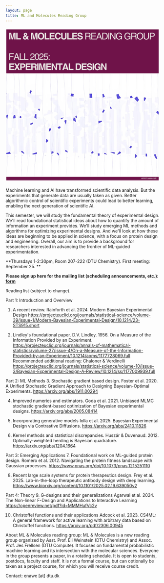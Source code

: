 ```yaml
---
layout: page
title: ML and Molecules Reading Group
---
```


<div style="text-align: center; margin: 20px 0;">
  <img src="/images/MLMol_Fall_2025.png" alt="ML & Molecules Reading Group" style="max-width: 100%; height: auto; width: 500px;">
</div>

Machine learning and AI have transformed scientific data analysis. But the experiments that generate data are usually taken as given. Better algorithmic control of scientific experiments could lead to better learning, enabling the next generation of scientific AI.

This semester, we will study the fundamental theory of experimental design. We'll read foundational statistical ideas about how to quantify the amount of information an experiment provides. We'll study emerging ML methods and algorithms for optimizing experimental designs. And we'll look at how these ideas are beginning to be applied in science, with a focus on protein design and engineering. Overall, our aim is to provide a background for researchers interested in advancing the frontier of ML-guided experimentation. 

**Thursdays 1-2:30pm, Room 207-222 (DTU Chemistry). First meeting: September 25. **

**Please sign up here for the mailing list (scheduling announcements, etc.): [form](https://docs.google.com/forms/d/e/1FAIpQLSd8FExycwL2YYhU1ZjuRdjUoFsjAS0ELkdbVQPt7L9CZOxfmg/viewform?usp=header**)**

Reading list (subject to change).

Part 1: Introduction and Overview
1. A recent review. Rainforth et al. 2024. Modern Bayesian Experimental Design
https://projecteuclid.org/journals/statistical-science/volume-39/issue-1/Modern-Bayesian-Experimental-Design/10.1214/23-STS915.short

2. Lindley's foundational paper. 
D.V. Lindley. 1956. On a Measure of the Information Provided by an Experiment. https://projecteuclid.org/journals/annals-of-mathematical-statistics/volume-27/issue-4/On-a-Measure-of-the-Information-Provided-by-an-Experiment/10.1214/aoms/1177728069.full
Recommended additional reading: Chaloner & Verdinelli https://projecteuclid.org/journals/statistical-science/volume-10/issue-3/Bayesian-Experimental-Design-A-Review/10.1214/ss/1177009939.full

Part 2: ML Methods
3. Stochastic gradient based design.
Foster et al. 2020. A Unified Stochastic Gradient Approach to Designing Bayesian-Optimal Experiments. https://arxiv.org/abs/1911.00294

4. Improved numerics and estimators.
Goda et al. 2021. Unbiased MLMC stochastic gradient-based optimization of Bayesian experimental designs. https://arxiv.org/abs/2005.08414

5. Incorporating generative models
Iolla et al. 2025. Bayesian Experimental Design via Contrastive Diffusions. https://arxiv.org/abs/2410.11826

6. Kernel methods and statistical discrepancies.
Huszár & Duvenaud. 2012. Optimally-weighted herding is Bayesian quadrature. https://arxiv.org/abs/1204.1664

Part 3: Emerging Applications
7. Foundational work on ML-guided protein design.
Romero et al. 2012. Navigating the protein fitness landscape with Gaussian processes.
https://www.pnas.org/doi/10.1073/pnas.1215251110

8. Recent large scale systems for protein therapeutics design.
Frey et al. 2025. Lab-in-the-loop therapeutic antibody design with deep learning.
https://www.biorxiv.org/content/10.1101/2025.02.19.639050v2

Part 4: Theory
9. G-designs and their generalizations
Agarwal et al. 2024. The Non-linear F-Design and Applications to Interactive Learning
https://openreview.net/pdf?id=MMMHufVc2v

10. Christoffel functions and their applications
Adcock et al. 2023. CS4ML: A general framework for active learning with arbitrary data based on Christoffel functions. https://arxiv.org/pdf/2306.00945


About ML & Molecules reading group: ML & Molecules is a new reading group organized by Asst. Prof. Eli Weinstein (DTU Chemistry) and Assoc. Prof. Jes Frellsen (DTU Compute). It focuses on fundamental probabilistic machine learning and its intersection with the molecular sciences. Everyone in the group presents a paper, in a rotating schedule. It is open to students, postdocs, faculty and staff. It is not a formal course, but can optionally be taken as a project course, for which you will receive course credit. 

Contact: enawe [at] dtu.dk
